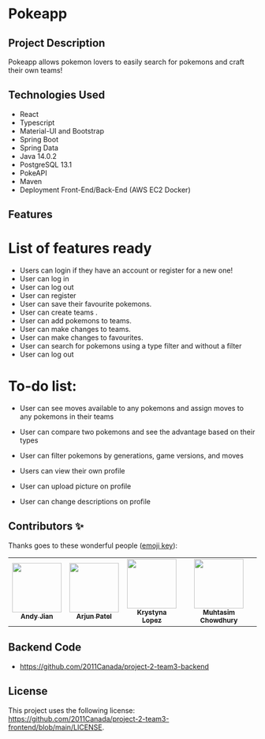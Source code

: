 # Pokeapp
## Project Description

Pokeapp allows pokemon lovers to easily search for pokemons and craft their own teams!

## Technologies Used

* React
* Typescript
* Material-UI and Bootstrap
* Spring Boot
* Spring Data
* Java 14.0.2
* PostgreSQL 13.1
* PokeAPI
* Maven
* Deployment Front-End/Back-End (AWS EC2 Docker)


## Features

# List of features ready
* Users can login if they have an account or register for a new one!
* User can log in 
* User can log out
* User can register
* User can save their favourite pokemons.
* User can create teams .
* User can add pokemons to teams.
* User can make changes to teams. 
* User can make changes to favourites. 
* User can search for pokemons using a type filter and without a filter
* User can log out


# To-do list:
* User can see moves available to any pokemons and assign moves to any pokemons in their teams
* User can compare two pokemons and see the advantage based on their types
* User can filter pokemons by generations, game versions, and moves

* Users can view their own profile
* User can upload picture on profile
* User can change descriptions on profile

## Contributors ✨

Thanks goes to these wonderful people ([emoji key](https://allcontributors.org/docs/en/emoji-key)):

<!-- ALL-CONTRIBUTORS-LIST:START - Do not remove or modify this section -->
<!-- prettier-ignore-start -->
<!-- markdownlint-disable -->
<table>
  <tr>
    <td align="center"><a href="https://github.com/anjiann"><img src="https://avatars.githubusercontent.com/u/22383088?s=460&u=14ea9e291448a7ebbd3a09e687746e0944efd9d2&v=4" width="100px;" alt=""/><br /><sub><b>Andy Jian</b></sub></a><br /></td>
    <td align="center"><a href="https://github.com/patelarj"><img src="https://avatars.githubusercontent.com/u/65750208?s=460&v=4" width="100px;" alt=""/><br /><sub><b>Arjun Patel</b></sub></a><br /></td>
    <td align="center"><a href="https://github.com/lozinska"><img src="https://avatars.githubusercontent.com/u/49209351?s=460&u=568d0bb4113e1f6c91819ad7ddb33535e6246808&v=4" width="100px;" alt=""/><br /><sub><b>
Krystyna Lopez</b></sub></a><br /></td>
    <td align="center"><a href="https://github.com/muhtasim123"><img src="https://avatars.githubusercontent.com/u/22604242?s=460&v=4" width="100px;" alt=""/><br /><sub><b>
Muhtasim Chowdhury</b></sub></a><br /></td>
</table>

## Backend Code
* [<https://github.com/2011Canada/project-2-team3-backend>](<https://github.com/2011Canada/project-2-team3-backend>)


## License

This project uses the following license: [<https://github.com/2011Canada/project-2-team3-frontend/blob/main/LICENSE>](<https://github.com/2011Canada/project-2-team3-frontend/blob/main/LICENSE>).

